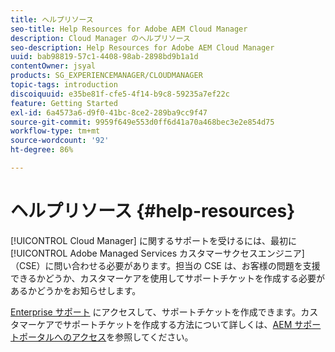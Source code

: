 ```yaml
---
title: ヘルプリソース
seo-title: Help Resources for Adobe AEM Cloud Manager
description: Cloud Manager のヘルプリソース
seo-description: Help Resources for Adobe AEM Cloud Manager
uuid: bab98819-57c1-4408-98ab-2898bd9b1a1d
contentOwner: jsyal
products: SG_EXPERIENCEMANAGER/CLOUDMANAGER
topic-tags: introduction
discoiquuid: e35be81f-cfe5-4f14-b9c8-59235a7ef22c
feature: Getting Started
exl-id: 6a4573a6-d9f0-41bc-8ce2-289ba9cc9f47
source-git-commit: 9959f649e553d0ff6d41a70a468bec3e2e854d75
workflow-type: tm+mt
source-wordcount: '92'
ht-degree: 86%

---
```


# ヘルプリソース {#help-resources}

[!UICONTROL Cloud Manager] に関するサポートを受けるには、最初に [!UICONTROL Adobe Managed Services カスタマーサクセスエンジニア]（CSE）に問い合わせる必要があります。担当の CSE は、お客様の問題を支援できるかどうか、カスタマーケアを使用してサポートチケットを作成する必要があるかどうかをお知らせします。

[Enterprise サポート](https://experienceleague.adobe.com/?lang=en&amp;support-tab=home#support) にアクセスして、サポートチケットを作成できます。カスタマーケアでサポートチケットを作成する方法について詳しくは、[AEM サポートポータルへのアクセス](https://helpx.adobe.com/enterprise/using/support-and-expert-services.html)を参照してください。
